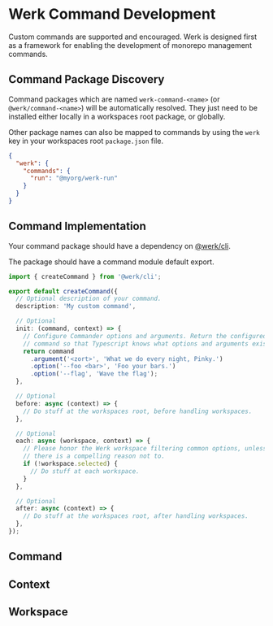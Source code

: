 # Werk Command Development

Custom commands are supported and encouraged. Werk is designed first as a framework for enabling the development of monorepo management commands.

## Command Package Discovery

Command packages which are named `werk-command-<name>` (or `@werk/command-<name>`) will be automatically resolved. They just need to be installed either locally in a workspaces root package, or globally.

Other package names can also be mapped to commands by using the `werk` key in your workspaces root `package.json` file.

```json
{
  "werk": {
    "commands": {
      "run": "@myorg/werk-run"
    }
  }
}
```

## Command Implementation

Your command package should have a dependency on [@werk/cli](https://www.npmjs.com/package/@werk/cli).

The package should have a command module default export.

```ts
import { createCommand } from '@werk/cli';

export default createCommand({
  // Optional description of your command.
  description: 'My custom command',

  // Optional
  init: (command, context) => {
    // Configure Commander options and arguments. Return the configured
    // command so that Typescript knows what options and arguments exist.
    return command
      .argument('<zort>', 'What we do every night, Pinky.')
      .option('--foo <bar>', 'Foo your bars.')
      .option('--flag', 'Wave the flag');
  },

  // Optional
  before: async (context) => {
    // Do stuff at the workspaces root, before handling workspaces.
  },

  // Optional
  each: async (workspace, context) => {
    // Please honor the Werk workspace filtering common options, unless
    // there is a compelling reason not to.
    if (!workspace.selected) {
      // Do stuff at each workspace.
    }
  },

  // Optional
  after: async (context) => {
    // Do stuff at the workspaces root, after handling workspaces.
  },
});
```

## Command

## Context

## Workspace
